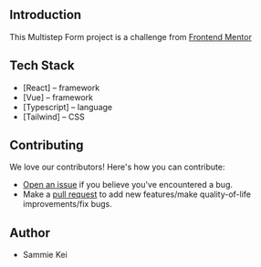 ## Introduction

This Multistep Form project is a challenge from [Frontend Mentor](https://frontendmentor.io/)

## Tech Stack

- [React] – framework
- [Vue] – framework
- [Typescript] – language
- [Tailwind] – CSS

## Contributing

We love our contributors! Here's how you can contribute:

- [Open an issue](https://github.com/FesoQue/Advance-Multi-Step-Form/issues) if you believe you've encountered a bug.
- Make a [pull request](https://github.com/FesoQue/Advance-Multi-Step-Form/pulls) to add new features/make quality-of-life improvements/fix bugs.

## Author

- Sammie Kei
